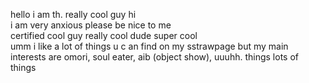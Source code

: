 hello i am th. really cool guy hi
<br>
i am very anxious please be nice to me
<br>
certified cool guy really cool dude super cool
<br>
umm i like a lot of things u c an find on my sstrawpage but my main interests are omori, soul eater, aib (object show), uuuhh. things lots of things
